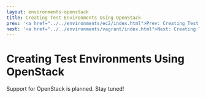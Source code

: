 ```yaml
---
layout: environments-openstack
title: Creating Test Environments Using OpenStack
prev: '<a href="../../environments/ec2/index.html">Prev: Creating Test Environments On Amazon EC2</a>'
next: '<a href="../../environments/vagrant/index.html">Next: Creating Test Environments Using Vagrant</a>'
---
```


# Creating Test Environments Using OpenStack

Support for OpenStack is planned. Stay tuned!
